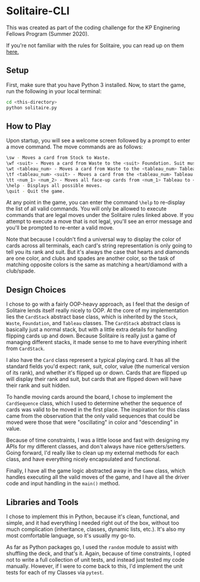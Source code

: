 # Solitaire-CLI 

This was created as part of the coding challenge for the KP Enginering 
Fellows Program (Summer 2020). 

If you're not familiar with the rules for Solitaire, you can read up on 
them [here.](https://bicyclecards.com/how-to-play/solitaire/)

## Setup 
First, make sure that you have Python 3 installed. Now, to start the game, run the 
following in your local terminal:
```bash
cd <this-directory>
python solitaire.py
```

## How to Play
Upon startup, you will see a welcome screen followed by a prompt to enter a move command. The move commands
are as follows: 
```bash
\sw - Moves a card from Stock to Waste.
\wf <suit> - Moves a card from Waste to the <suit> Foundation. Suit must be one of: clubs/diamonds/hearts/spades.
\wt <tableau_num> - Moves a card from Waste to the <tableau_num> Tableau. <tableau_num> must be between 1 and 7, inclusive.
\tf <tableau_num> <suit> - Moves a card from the <tableau_num> Tableau to the <suit> foundation. Same input rules as above.
\tt <num_1> <num_2> - Moves all face-up cards from <num_1> Tableau to <num_2> Tableau. Same input rules as above.
\help - Displays all possible moves.
\quit - Quit the game.
```
At any point in the game, you can enter the command `\help` to re-display the list of all valid commands. You will only 
be allowed to execute commands that are legal moves under the Solitaire rules linked above. If you attempt to execute a
move that is not legal, you'll see an error message and you'll be prompted to re-enter a valid move. 

Note that because I couldn't find a universal way to display the color of cards across all terminals, each card's string
representation is only going to tell you its rank and suit. But it's always the case that hearts and diamonds are one color, 
and clubs and spades are another color, so the task of matching opposite colors is the same as matching a heart/diamond with a 
club/spade. 


## Design Choices
I chose to go with a fairly OOP-heavy approach, as I feel that the design of Solitaire lends itself really nicely to 
OOP. At the core of my implementation lies the `CardStack` abstract base class, which is inherited by 
the `Stock`, `Waste`, `Foundation`, and `Tableau` classes. The `CardStack` abstract class is basically just a normal 
stack, but with a little extra details for handling flipping cards up and down. Because Solitaire is really just a game
of managing different stacks, it made sense to me to have everything inherit from `CardStack`.

I also have the `Card` class represent a typical playing card. It has all the standard fields you'd expect: rank, suit,
color, value (the numerical version of its rank), and whether it's flipped up or down. Cards that are flipped up will 
display their rank and suit, but cards that are flipped down will have their rank and suit hidden. 

To handle moving cards around the board, I chose to implement the `CardSequence` class, which I used to determine 
whether the sequence of cards was valid to be moved in the first place. The inspiration for this class came from the 
observation that the only valid sequences that could be moved were those that were "oscillating" in color and 
"descending" in value.

Because of time constraints, I was a little loose and fast with designing my APIs for my different classes, and don't 
always have nice getters/setters. Going forward, I'd really like to clean up my external methods for each class, and
have everything nicely encapsulated and functional. 

Finally, I have all the game logic abstracted away in the `Game` class, which handles executing all the valid moves of 
the game, and I have all the driver code and input handling in the `main()` method.

## Libraries and Tools
I chose to implement this in Python, because it's clean, functional, and simple, and it had everything I needed right out of the box, without too much complication (inheritance, classes, dynamic lists, etc.). It's also my most comfortable language, so it's usually my go-to. 

As far as Python packages go, I used the `random` module to assist with shuffling the deck, and that's it. Again, 
because of time constraints, I opted not to write a full collection of unit tests, and instead just tested my code 
manually. However, if I were to come back to this, I'd implement the unit tests for each of my Classes via `pytest`. 
